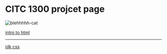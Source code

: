 # CITC 1300 projcet page

![blehhhhh-cat](https://github.com/user-attachments/assets/9cc2499a-29ed-4738-ad1b-316cd6d6fcc1)

<a href="demo/index.html">intro to html</a>
<hr>
<a href="idk/index.html">idk css</a>
